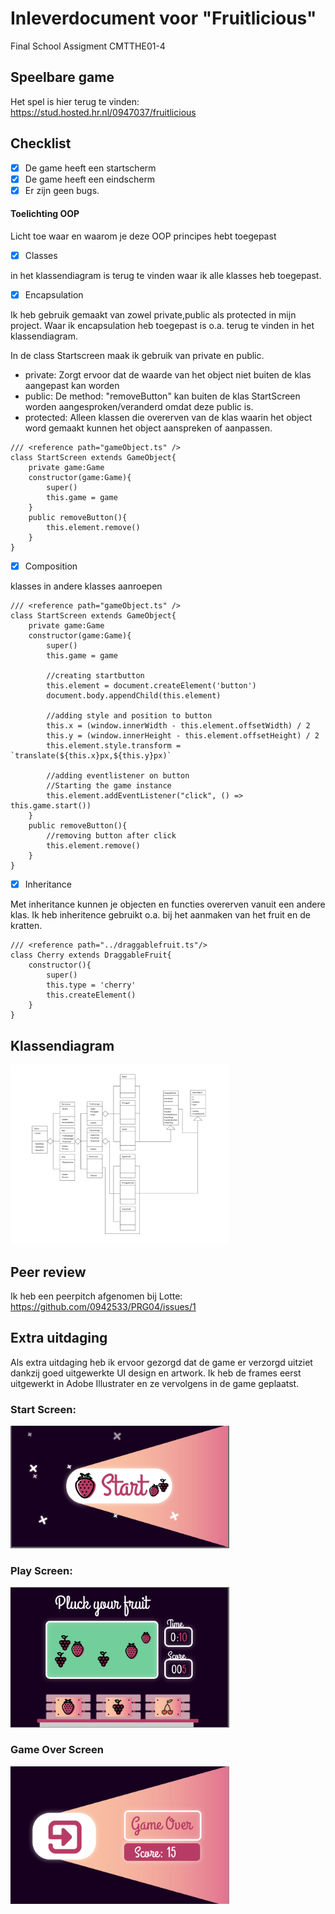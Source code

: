 # Inleverdocument voor "Fruitlicious"
Final School Assigment CMTTHE01-4

## Speelbare game
Het spel is hier terug te vinden:
https://stud.hosted.hr.nl/0947037/fruitlicious

## Checklist
- [x] De game heeft een startscherm
- [x] De game heeft een eindscherm
- [x] Er zijn geen bugs.

#### Toelichting OOP
Licht toe waar en waarom je deze OOP principes hebt toegepast

- [x] Classes

in het klassendiagram is terug te vinden waar ik alle klasses heb toegepast.

- [x] Encapsulation

Ik heb gebruik gemaakt van zowel private,public als protected in mijn project. Waar ik encapsulation heb toegepast is o.a. terug te vinden in het klassendiagram. 

In de class Startscreen maak ik gebruik van private en public.
- private: Zorgt ervoor dat de waarde van het object niet buiten de klas aangepast kan worden 
- public: De method: "removeButton" kan buiten de klas StartScreen worden aangesproken/veranderd omdat deze public is.
- protected: Alleen klassen die overerven van de klas waarin het object word gemaakt kunnen het object aanspreken of aanpassen.

```
/// <reference path="gameObject.ts" />
class StartScreen extends GameObject{
    private game:Game
    constructor(game:Game){
        super()
        this.game = game
    }
    public removeButton(){
        this.element.remove()
    }
}
```
- [x] Composition

klasses in andere klasses aanroepen

```
/// <reference path="gameObject.ts" />
class StartScreen extends GameObject{
    private game:Game
    constructor(game:Game){
        super()
        this.game = game

        //creating startbutton
        this.element = document.createElement('button')
        document.body.appendChild(this.element)

        //adding style and position to button
        this.x = (window.innerWidth - this.element.offsetWidth) / 2
        this.y = (window.innerHeight - this.element.offsetHeight) / 2
        this.element.style.transform = `translate(${this.x}px,${this.y}px)` 

        //adding eventlistener on button
        //Starting the game instance 
        this.element.addEventListener("click", () => this.game.start())
    }
    public removeButton(){
        //removing button after click
        this.element.remove()
    }
}
```
- [x] Inheritance

Met inheritance kunnen je objecten en functies overerven vanuit een andere klas. Ik heb inheritence gebruikt o.a. bij het aanmaken van het fruit en de kratten. 
```
/// <reference path="../draggablefruit.ts"/>
class Cherry extends DraggableFruit{
    constructor(){
        super()
        this.type = 'cherry'
        this.createElement()
    }
}
```


## Klassendiagram
<img src="https://github.com/Artemiss0/Fruitlicious/blob/master/documents/UML-Diagram.png?raw=true" width="350"/>

## Peer review
Ik heb een peerpitch afgenomen bij Lotte: https://github.com/0942533/PRG04/issues/1

## Extra uitdaging
Als extra uitdaging heb ik ervoor gezorgd dat de game er verzorgd uitziet dankzij goed uitgewerkte UI design en artwork. Ik heb de frames eerst uitgewerkt in Adobe Illustrater en ze vervolgens in de game geplaatst. 
### Start Screen:
<img src="https://github.com/Artemiss0/Fruitlicious/blob/master/documents/scherm1.PNG?raw=true" width="350"/>

### Play Screen:
<img src="https://github.com/Artemiss0/Fruitlicious/blob/master/documents/scherm2.PNG?raw=true" width="350"/>

### Game Over Screen
<img src="https://github.com/Artemiss0/Fruitlicious/blob/master/documents/scherm3.PNG?raw=true" width="350"/>
